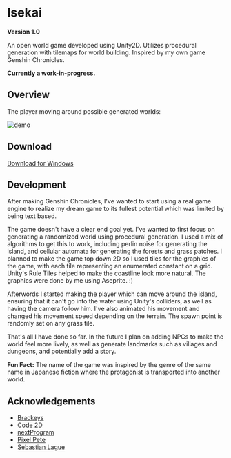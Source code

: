 # Isekai

**Version 1.0**

An open world game developed using Unity2D. Utilizes procedural generation with tilemaps for world building. Inspired by my own game Genshin Chronicles.  

**Currently a work-in-progress.**

## Overview

The player moving around possible generated worlds:

![demo](https://github.com/BitPingu/isekai/blob/main/Demo/isekai.gif)

## Download

[Download for Windows](https://github.com/BitPingu/isekai/releases/download/v1.0/Isekai-1.0-windows.zip)

## Development

After making Genshin Chronicles, I've wanted to start using a real game engine to realize my dream game to its fullest potential which was limited by being text based.

The game doesn't have a clear end goal yet. I've wanted to first focus on generating a randomized world using procedural generation. I used a mix of algorithms to get this to
work, including perlin noise for generating the island, and cellular automata for generating the forests and grass patches. I planned to make the game top down 2D so I used tiles
for the graphics of the game, with each tile representing an enumerated constant on a grid. Unity's Rule Tiles helped to make the coastline look more natural. The graphics were 
done by me using Aseprite. :)

Afterwords I started making the player which can move around the island, ensuring that it can't go into the water using Unity's colliders, as well as having the camera follow him.
I've also animated his movement and changed his movement speed depending on the terrain. The spawn point is randomly set on any grass tile.

That's all I have done so far. In the future I plan on adding NPCs to make the world feel more lively, as well as generate landmarks such as villages and dungeons, and potentially 
add a story.

**Fun Fact:** The name of the game was inspired by the genre of the same name in Japanese fiction where the protagonist is transported into another world.

## Acknowledgements

- [Brackeys](https://www.youtube.com/channel/UCYbK_tjZ2OrIZFBvU6CCMiA)
- [Code 2D](https://code2d.wordpress.com/)
- [nextProgram](https://www.youtube.com/channel/UC-MGHRKbmkden1SjxdL8UzA)
- [Pixel Pete](https://www.youtube.com/channel/UC7OO80qJzGTLOj_6-0dmOiA)
- [Sebastian Lague](https://www.youtube.com/c/SebastianLague)
